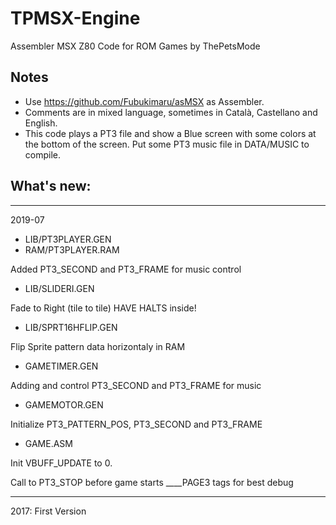 # TPMSX-Engine
Assembler MSX Z80 Code for ROM Games by ThePetsMode

## Notes
- Use https://github.com/Fubukimaru/asMSX as Assembler.
- Comments are in mixed language, sometimes in Català, Castellano and English.
- This code plays a PT3 file and show a Blue screen with some colors at the bottom of the screen. Put some PT3 music file in DATA/MUSIC to compile.

What's new:
---

---

2019-07

* LIB/PT3PLAYER.GEN
* RAM/PT3PLAYER.RAM

Added PT3_SECOND and PT3_FRAME for music control

* LIB/SLIDERI.GEN

Fade to Right (tile to tile) HAVE HALTS inside!

* LIB/SPRT16HFLIP.GEN

Flip Sprite pattern data horizontaly in RAM

* GAMETIMER.GEN

Adding and control PT3_SECOND and PT3_FRAME for music

* GAMEMOTOR.GEN

Initialize PT3_PATTERN_POS, PT3_SECOND and PT3_FRAME

* GAME.ASM

Init VBUFF_UPDATE to 0.

Call to PT3_STOP before game starts
____PAGE3 tags for best debug

---

2017:
First Version
